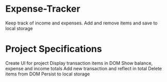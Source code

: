 # Expense-Tracker

Keep track of income and expenses. Add and remove items and save to local storage

# Project Specifications

Create UI for project
Display transaction items in DOM
Show balance, expense and income totals
Add new transaction and reflect in total
Delete items from DOM
Persist to local storage
